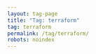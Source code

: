 ```yaml
---
layout: tag-page
title: "Tag: terraform"
tag: terraform
permalink: /tag/terraform/
robots: noindex
---
```

